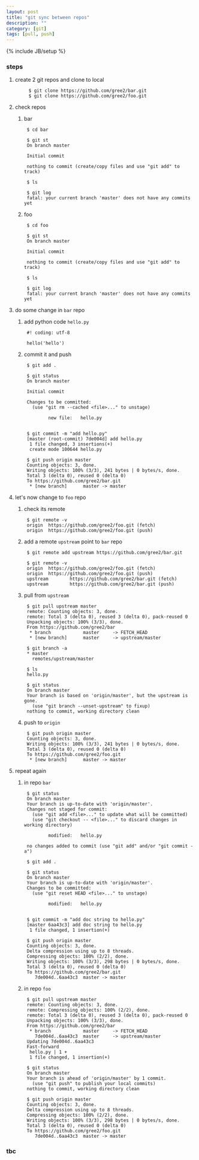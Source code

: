 ```yaml
---
layout: post
title: "git sync between repos"
description: ""
category: [git]
tags: [pull, push]
---
```

{% include JB/setup %}


### steps

1. create 2 git repos and clone to local

            $ git clone https://github.com/gree2/bar.git
            $ git clone https://github.com/gree2/foo.git

1. check repos

    1. bar

            $ cd bar

            $ git st
            On branch master

            Initial commit

            nothing to commit (create/copy files and use "git add" to track)

            $ ls

            $ git log
            fatal: your current branch 'master' does not have any commits yet

    1. foo

            $ cd foo

            $ git st
            On branch master

            Initial commit

            nothing to commit (create/copy files and use "git add" to track)

            $ ls

            $ git log
            fatal: your current branch 'master' does not have any commits yet

1. do some change in `bar` repo

    1. add python code `hello.py`

            #! coding: utf-8

            hello('hello')

    1. commit it and push

            $ git add .

            $ git status
            On branch master

            Initial commit

            Changes to be committed:
              (use "git rm --cached <file>..." to unstage)

                    new file:   hello.py


            $ git commit -m "add hello.py"
            [master (root-commit) 7de004d] add hello.py
             1 file changed, 3 insertions(+)
             create mode 100644 hello.py

            $ git push origin master
            Counting objects: 3, done.
            Writing objects: 100% (3/3), 241 bytes | 0 bytes/s, done.
            Total 3 (delta 0), reused 0 (delta 0)
            To https://github.com/gree2/bar.git
             * [new branch]      master -> master

1. let's now change to `foo` repo

    1. check its remote

            $ git remote -v
            origin  https://github.com/gree2/foo.git (fetch)
            origin  https://github.com/gree2/foo.git (push)

    1. add a remote `upstream` point to `bar` repo

            $ git remote add upstream https://github.com/gree2/bar.git

            $ git remote -v
            origin  https://github.com/gree2/foo.git (fetch)
            origin  https://github.com/gree2/foo.git (push)
            upstream        https://github.com/gree2/bar.git (fetch)
            upstream        https://github.com/gree2/bar.git (push)

    1. pull from `upstream`

            $ git pull upstream master
            remote: Counting objects: 3, done.
            remote: Total 3 (delta 0), reused 3 (delta 0), pack-reused 0
            Unpacking objects: 100% (3/3), done.
            From https://github.com/gree2/bar
             * branch            master     -> FETCH_HEAD
             * [new branch]      master     -> upstream/master

            $ git branch -a
            * master
              remotes/upstream/master

            $ ls
            hello.py

            $ git status
            On branch master
            Your branch is based on 'origin/master', but the upstream is gone.
              (use "git branch --unset-upstream" to fixup)
            nothing to commit, working directory clean

    1. push to `origin`

            $ git push origin master
            Counting objects: 3, done.
            Writing objects: 100% (3/3), 241 bytes | 0 bytes/s, done.
            Total 3 (delta 0), reused 0 (delta 0)
            To https://github.com/gree2/foo.git
             * [new branch]      master -> master

1. repeat again

    1. in repo `bar`

            $ git status
            On branch master
            Your branch is up-to-date with 'origin/master'.
            Changes not staged for commit:
              (use "git add <file>..." to update what will be committed)
              (use "git checkout -- <file>..." to discard changes in working directory)

                    modified:   hello.py

            no changes added to commit (use "git add" and/or "git commit -a")

            $ git add .

            $ git status
            On branch master
            Your branch is up-to-date with 'origin/master'.
            Changes to be committed:
              (use "git reset HEAD <file>..." to unstage)

                    modified:   hello.py


            $ git commit -m "add doc string to hello.py"
            [master 6aa43c3] add doc string to hello.py
             1 file changed, 1 insertion(+)

            $ git push origin master
            Counting objects: 3, done.
            Delta compression using up to 8 threads.
            Compressing objects: 100% (2/2), done.
            Writing objects: 100% (3/3), 298 bytes | 0 bytes/s, done.
            Total 3 (delta 0), reused 0 (delta 0)
            To https://github.com/gree2/bar.git
               7de004d..6aa43c3  master -> master

    1. in repo `foo`

            $ git pull upstream master
            remote: Counting objects: 3, done.
            remote: Compressing objects: 100% (2/2), done.
            remote: Total 3 (delta 0), reused 3 (delta 0), pack-reused 0
            Unpacking objects: 100% (3/3), done.
            From https://github.com/gree2/bar
             * branch            master     -> FETCH_HEAD
               7de004d..6aa43c3  master     -> upstream/master
            Updating 7de004d..6aa43c3
            Fast-forward
             hello.py | 1 +
             1 file changed, 1 insertion(+)

            $ git status
            On branch master
            Your branch is ahead of 'origin/master' by 1 commit.
              (use "git push" to publish your local commits)
            nothing to commit, working directory clean

            $ git push origin master
            Counting objects: 3, done.
            Delta compression using up to 8 threads.
            Compressing objects: 100% (2/2), done.
            Writing objects: 100% (3/3), 298 bytes | 0 bytes/s, done.
            Total 3 (delta 0), reused 0 (delta 0)
            To https://github.com/gree2/foo.git
               7de004d..6aa43c3  master -> master

### tbc